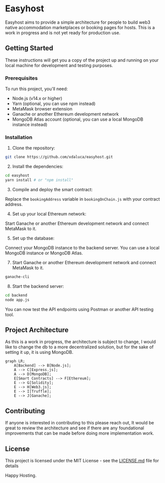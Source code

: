 # Easyhost

Easyhost aims to provide a simple architecture for people to build web3 native accommodation marketplaces or booking pages for hosts. This is a work in progress and is not yet ready for production use.

## Getting Started

These instructions will get you a copy of the project up and running on your local machine for development and testing purposes. 

### Prerequisites

To run this project, you'll need:

* Node.js (v14.x or higher)
* Yarn (optional, you can use npm instead)
* MetaMask browser extension
* Ganache or another Ethereum development network
* MongoDB Atlas account (optional, you can use a local MongoDB instance instead)

### Installation

1. Clone the repository:

```bash
git clone https://github.com/xdaluca/easyhost.git
```

2. Install the dependencies:

```bash
cd easyhost
yarn install # or "npm install"
```

3. Compile and deploy the smart contract:

Replace the `bookingAddress` variable in `bookingOnChain.js` with your contract address.

4. Set up your local Ethereum network:

Start Ganache or another Ethereum development network and connect MetaMask to it.

5. Set up the database:

Connect your MongoDB instance to the backend server. You can use a local MongoDB instance or MongoDB Atlas.

7. Start Ganache or another Ethereum development network and connect MetaMask to it.

```bash
ganache-cli
```

8. Start the backend server:

```bash
cd backend
node app.js
```

You can now test the API endpoints using Postman or another API testing tool.

## Project Architecture

As this is a work in progress, the architecture is subject to change, I would like to change the db to a more decentralized solution, but for the sake of setting it up, it is using MongoDB.

```mermaid
graph LR;
    A[Backend] --> B[Node.js];
    A --> C[Express.js];
    A --> D[MongoDB];
    E[Smart Contracts] --> F[Ethereum];
    E --> G[Solidity];
    E --> H[Web3.js];
    E --> I[Truffle];
    E --> J[Ganache];
```

## Contributing

If anyone is interested in contributing to this please reach out, It would be great to review the architecture and see if there are any foundational improvements that can be made before doing more implementation work.

## License

This project is licensed under the MIT License - see the [LICENSE.md](LICENSE.md) file for details

Happy Hosting.